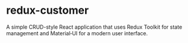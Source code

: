 # redux-customer
A simple CRUD-style React application that uses Redux Toolkit for state management and Material‑UI for a modern user interface.
